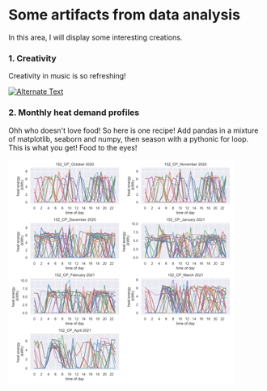 # Some artifacts from data analysis
In this area, I will display some interesting creations.

### 1. Creativity
Creativity in music is so refreshing!

[![Alternate Text](https://i.ytimg.com/vi/XfR9iY5y94s/maxresdefault.jpg)](https://youtu.be/XfR9iY5y94s?list=RDXfR9iY5y94s "Click to play on Youtube.com")

### 2. Monthly heat demand profiles
Ohh who doesn't love food! So here is one recipe! Add pandas in a mixture of matplotlib, seaborn and numpy, then season with a pythonic for loop. This is what you get! Food to the eyes!

![](images/heat_consumption_profiles.png)



